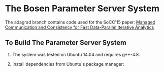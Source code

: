 # The Bosen Parameter Server System

The adagrad branch contains code used for the SoCC'15 paper: [Managed Communication and Consistency for Fast Data-Parallel Iterative Analytics](http://www.cs.cmu.edu/~jinlianw/papers/socc15_wei.pdf)

## To Build The Parameter Server System

1. The system was tested on Ubuntu 14.04 and requires g++-4.8.

2. Install dependencies from Ubuntu's package manager:
